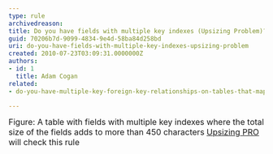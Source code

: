 ```yaml
---
type: rule
archivedreason: 
title: Do you have fields with multiple key indexes (Upsizing Problem)?
guid: 70206b7d-9099-4834-9e4d-58ba84d258bd
uri: do-you-have-fields-with-multiple-key-indexes-upsizing-problem
created: 2010-07-23T03:09:31.0000000Z
authors:
- id: 1
  title: Adam Cogan
related:
- do-you-have-multiple-key-foreign-key-relationships-on-tables-that-map-to-fields-of-a-different-name-upsizing-problem*

---
```




  <img alt="" class="ms-rteCustom-ImageArea" src="/Standards/ReportingSolutions/RulesToBetterAccessDatabases/PublishingImages/FieldsMultipleKeyIndexes.jpg" /> <br>
<font class="ms-rteCustom-FigureNormal" size="+0">Figure&#58; A table with fields with multiple key indexes where the total size of the fields adds to more than 450 characters </font><font class="ms-rteCustom-YellowBorderBox" size="+0"><a href="http&#58;//www.ssw.com.au/ssw/UpsizingPRO"><font style="background-color&#58;#ffffff;">Upsizing PRO</font></a><font style="background-color&#58;#ffffff;"> will check this rule</font> </font>

<br><excerpt class='endintro'></excerpt><br>



